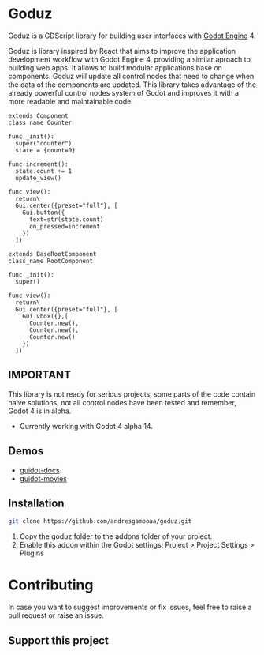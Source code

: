 # Goduz
Goduz is a GDScript library for building user interfaces with [Godot Engine](https://github.com/GodotEngine) 4.

Goduz is library inspired by React that aims to improve the application development workflow with Godot Engine 4, providing a similar aproach to building web apps. It allows to build modular applications base on components. Goduz will update all control nodes that need to change when the data of the components are updated. 
This library takes advantage of the already powerful control nodes system of Godot and improves it with a more readable and maintainable code.

```gdscript
extends Component
class_name Counter

func _init():
  super("counter")
  state = {count=0}

func increment():
  state.count += 1
  update_view()

func view():
  return\
  Gui.center({preset="full"}, [
	Gui.button({
	  text=str(state.count)
	  on_pressed=increment
	})
  ])
```
```gdscript
extends BaseRootComponent
class_name RootComponent

func _init():
  super()

func view():
  return\
  Gui.center({preset="full"}, [
    Gui.vbox({},[
      Counter.new(),
      Counter.new(),
      Counter.new()
    })
  ])
```
## IMPORTANT
This library is not ready for serious projects, some parts of the code contain naive solutions, not all control nodes have been tested and remember, Godot 4 is in alpha.
* Currently working with Godot 4 alpha 14.

## Demos
* [guidot-docs](https://github.com/andresgamboaa/guidot-docs)
* [guidot-movies](https://github.com/andresgamboaa/guidot-movies)

## Installation
```bash
git clone https://github.com/andresgamboaa/goduz.git
```
1. Copy the goduz folder to the addons folder of your project.
2. Enable this addon within the Godot settings: Project > Project Settings > Plugins

# Contributing
In case you want to suggest improvements or fix issues, feel free to raise a pull request or raise an issue.


## Support this project
